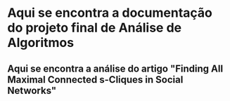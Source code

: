 # Aqui se encontra a documentação do projeto final de Análise de Algoritmos
<h2> Aqui se encontra a análise do artigo "Finding All Maximal Connected s-Cliques in Social Networks" </h2>
